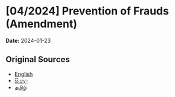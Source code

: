 # [04/2024] Prevention of Frauds (Amendment)

**Date:** 2024-01-23

## Original Sources

- [English](https://documents.gov.lk/view/acts/2024/1/04-2024_E.pdf)
- [සිංහල](https://documents.gov.lk/view/acts/2024/1/04-2024_S.pdf)
- [தமிழ்](https://documents.gov.lk/view/acts/2024/1/04-2024_T.pdf)
